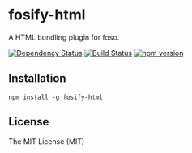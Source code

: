 # fosify-html

A HTML bundling plugin for foso.

[![Dependency Status](https://david-dm.org/fosojs/fosify-html/status.svg?style=flat)](https://david-dm.org/fosojs/fosify-html)
[![Build Status](http://img.shields.io/travis/fosojs/fosify-html.svg?style=flat)](https://travis-ci.org/fosojs/fosify-html)
[![npm version](https://badge.fury.io/js/fosify-html.svg)](http://badge.fury.io/js/fosify-html)


## Installation

```
npm install -g fosify-html
```


## License

The MIT License (MIT)

